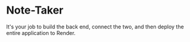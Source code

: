 # Note-Taker
It's your job to build the back end, connect the two, and then deploy the entire application to Render.
